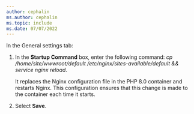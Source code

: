 ```yaml
---
author: cephalin
ms.author: cephalin
ms.topic: include
ms.date: 07/07/2022
---
```


In the General settings tab:

1. In the **Startup Command** box, enter the following command: *cp /home/site/wwwroot/default /etc/nginx/sites-available/default && service nginx reload*.

    It replaces the Nginx configuration file in the PHP 8.0 container and restarts Nginx. This configuration ensures that this change is made to the container each time it starts.

1. Select **Save**.
